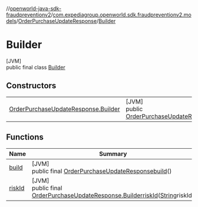 //[openworld-java-sdk-fraudpreventionv2](../../../../index.md)/[com.expediagroup.openworld.sdk.fraudpreventionv2.models](../../index.md)/[OrderPurchaseUpdateResponse](../index.md)/[Builder](index.md)

# Builder

[JVM]\
public final class [Builder](index.md)

## Constructors

| | |
|---|---|
| [OrderPurchaseUpdateResponse.Builder](-order-purchase-update-response.-builder.md) | [JVM]<br>public [OrderPurchaseUpdateResponse.Builder](index.md)[OrderPurchaseUpdateResponse.Builder](-order-purchase-update-response.-builder.md)([String](https://docs.oracle.com/javase/8/docs/api/java/lang/String.html)riskId) |

## Functions

| Name | Summary |
|---|---|
| [build](build.md) | [JVM]<br>public final [OrderPurchaseUpdateResponse](../index.md)[build](build.md)() |
| [riskId](risk-id.md) | [JVM]<br>public final [OrderPurchaseUpdateResponse.Builder](index.md)[riskId](risk-id.md)([String](https://docs.oracle.com/javase/8/docs/api/java/lang/String.html)riskId) |
